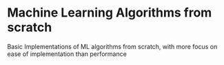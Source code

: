 # Machine Learning Algorithms from scratch
 Basic Implementations of ML algorithms from scratch, with more focus on ease of implementation than performance
